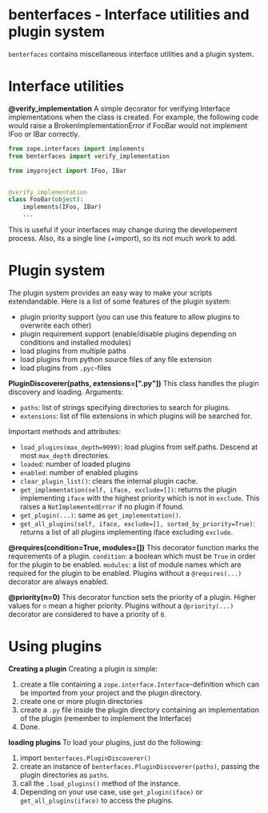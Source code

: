 # benterfaces - Interface utilities and plugin system

`benterfaces` contains miscellaneous interface utilities and a plugin system.

# Interface utilities
**@verify_implementation**
A simple decorator for verifying Interface implementations when the class is created.
For example, the following code would raise a BrokenImplementationError if FooBar would not implement IFoo or IBar correctly.

```python
from zope.interfaces import implements
from benterfaces import verify_implementation

from imyproject import IFoo, IBar


@verify_implementation
class FooBar(object):
    implements(IFoo, IBar)
    ...


```

This is useful if your interfaces may change during the developement process.
Also, its a single line (+import), so its not much work to add.


# Plugin system
The plugin system provides an easy way to make your scripts extendandable.
Here is a list of some features of the plugin system:
- plugin priority support (you can use this feature to allow plugins to overwrite each other)
- plugin requirement support (enable/disable plugins depending on conditions and installed modules)
- load plugins from multiple paths
- load plugins from python source files of any file extension
- load plugins from `.pyc`-files

**PluginDiscoverer(paths, extensions=[".py"])**
This class handles the plugin discovery and loading.
Arguments:
- `paths`: list of strings specifying directories to search for plugins.
- `extensions`: list of file extensions in which plugins will be searched for.

Important methods and attributes:
- `load_plugins(max_depth=9999)`: load plugins from self.paths. Descend at most `max_depth` directories.
- `loaded`: number of loaded plugins
- `enabled`: number of enabled plugins
- `clear_plugin_list()`: clears the internal plugin cache.
- `get_implementation(self, iface, exclude=[])`: returns the plugin implementing `iface` with the highest priority which is not in `exclude`. This raises a `NotImplementedError` if no plugin if found.
- `get_plugin(...)`: same as `get_implementation()`.
- `get_all_plugins(self, iface, exclude=[], sorted_by_priority=True)`: returns a list of all plugins implementing iface excluding `exclude`.

**@requires(condition=True, modules=[])**
This decorator function marks the requirements of a plugin.
`condition`: a boolean which must be `True` in order for the plugin to be enabled.
`modules`: a list of module names which are required for the plugin to be enabled.
Plugins without a `@requires(...)` decorator are always enabled.

**@priority(n=0)**
This decorator function sets the priority of a plugin.
Higher values for `n` mean a higher priority.
Plugins without a `@priority(...)` decorator are considered to have a priority of `0`.


# Using plugins
**Creating a plugin**
Creating a plugin is simple:
1. create a file containing a `zope.interface.Interface`-definition which can be imported from your project and the plugin directory.
2. create one or more plugin directories
3. create a `.py` file inside the plugin directory containing an implementation of the plugin (remember to implement the Interface)
4. Done.

**loading plugins**
To load your plugins, just do the following:
1. import `benterfaces.PluginDiscoverer()`
2. create an instance of `benterfaces.PluginDiscoverer(paths)`, passing the plugin directories as `paths`.
3. call the `.load_plugins()` method of the instance.
4.  Depending on your use case, use `get_plugin(iface)` or `get_all_plugins(iface)` to access the plugins.
